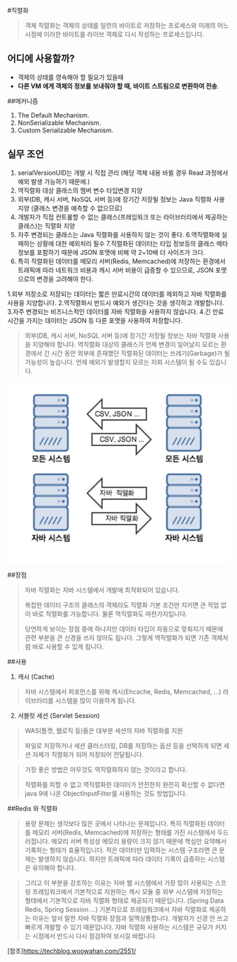 #직렬화
>객체 직렬화는 객체의 상태를 일련의 바이트로 저장하는 프로세스와 미래의 어느 시점에 
> 이러한 바이트를 라이브 객체로 다시 작성하는 프로세스입니다.

## 어디에 사용할까?
- 객체의 상태를 영속해야 할 필요가 있을때 
- **다른 VM 에게 객체의 정보를 보내줘야 할 때, 바이트 스트림으로 변환하여 전송**.

##메커니즘 
1. The Default Mechanism.
2. NonSerializable Mechanism.
3. Custom Serializable Mechanism.

## 실무 조언
1. serialVersionUID는 개발 시 직접 관리 (해당 객체 내용 바뀔 경우 Read 과정에서 예외 발생 가능하기 때문에.)
2. 역직렬화 대상 클래스의 멤버 변수 타입변경 지양
3. 외부(DB, 캐시 서버, NoSQL 서버 등)에 장기간 저장될 정보는 Java 직렬화 사용 지양 (클래스 변경을 예측할 수 없으므로)
4. 개발자가 직접 컨트롤할 수 없는 클래스(프레임워크 또는 라이브러리에서 제공하는 클래스)는 직렬화 지양
5. 자주 변경되는 클래스는 Java 직렬화를 사용하지 않는 것이 좋다.
6.역직렬화에 실패하는 상황에 대한 예외처리 필수
7.직렬화된 데이터는 타입 정보등의 클래스 메타정보를 포함하기 때문에 JSON 포맷에 비해 약 2~10배 더 사이즈가 크다. 
6. 특히 직렬화된 데이터를 메모리 서버(Redis, Memcached)에 저장하는 환경에서 트래픽에 따라 네트워크 비용과 캐시 서버 비용이 급증할 수 있으므로, JSON 포맷으로의 변경을 고려해야 한다.

1.외부 저장소로 저장되는 데이터는 짧은 만료시간의 데이터를 제외하고 자바 직렬화를 사용을 지양합니다.
2.역직렬화시 반드시 예외가 생긴다는 것을 생각하고 개발합니다.
3.자주 변경되는 비즈니스적인 데이터를 자바 직렬화을 사용하지 않습니다.
4.긴 만료 시간을 가지는 데이터는 JSON 등 다른 포맷을 사용하여 저장합니다.

>외부(DB, 캐시 서버, NoSQL 서버 등)에 장기간 저장될 정보는 자바 직렬화 사용을 지양해야 합니다.
역직렬화 대상의 클래스가 언제 변경이 일어날지 모르는 환경에서 긴 시간 동안 외부에 존재했던 직렬화된 데이터는 쓰레기(Garbage)가 될 가능성이 높습니다.
언제 예외가 발생할지 모르는 지뢰 시스템이 될 수도 있습니다.

![](직렬화.png)

##장점
>자바 직렬화는 자바 시스템에서 개발에 최적화되어 있습니다.
> 
>복잡한 데이터 구조의 클래스의 객체라도 직렬화 기본 조건만 지키면 큰 작업 없이 바로 직렬화를 가능합니다. 물론 역직렬화도 마찬가지입니다.
> 
>당연하게 보이는 장점 중에 하나지만 데이터 타입이 자동으로 맞춰지기 때문에 관련 부분을 큰 신경을 쓰지 않아도 됩니다.
그렇게 역직렬화가 되면 기존 객체처럼 바로 사용할 수 있게 됩니다. 
> 
##사용 
1. 캐시 (Cache)
>자바 시스템에서 퍼포먼스를 위해 캐시(Ehcache, Redis, Memcached, …)
라이브러리를 시스템을 많이 이용하게 됩니다.
2. 서블릿 세션 (Servlet Session)
> WAS(톰캣, 웹로직 등)들은 대부분 세션의 자바 직렬화를 지원
> 
>파일로 저장하거나 세션 클러스터링, DB를 저장하는 옵션 등을 선택하게 되면 세션 자체가 직렬화가 되어 저장되어 전달됩니다.

>가장 좋은 방법은 아무것도 역직렬화하지 않는 것이라고 합니다.
> 
>직렬화를 피할 수 없고 역직렬화한 데이터가 안전한지 완전히 확신할 수 없다면 java 9에 나온 ObjectInputFilter를 사용하는 것도 방법입니다.

##Redis 와 직렬화

>용량 문제는 생각보다 많은 곳에서 나타나는 문제입니다. 특히 직렬화된 데이터를 메모리 서버(Redis, Memcached)에 저장하는 형태를 가진 시스템에서 두드러집니다.
메모리 서버 특성상 메모리 용량이 크지 않기 때문에 핵심만 요약해서 기록하는 형태가 효율적입니다.
적은 데이터만 입력하는 시스템 구조라면 큰 문제는 발생하지 않습니다. 하지만 트래픽에 따라 데이터 기록이 급증하는 시스템은 유의해야 합니다.

>그리고 이 부분을 강조하는 이유는 자바 웹 시스템에서 가장 많이 사용되는 스프링 프레임워크에서 기본적으로 지원하는 캐시 모듈 중
외부 시스템에 저장하는 형태에서 기본적으로 자바 직렬화 형태로 제공되기 때문입니다. (Spring Data Redis, Spring Session …)
기본적으로 프레임워크에서 자바 직렬화로 제공하는 이유는 앞서 말한 자바 직렬화 장점과 일맥상통합니다. 개발자가 신경 안 쓰고 빠르게 개발할 수 있기 때문입니다.
자바 직렬화 사용하는 시스템은 규모가 커지는 시점에서 반드시 다시 점검하여 보시길 바랍니다.

[참조]https://techblog.woowahan.com/2551/
